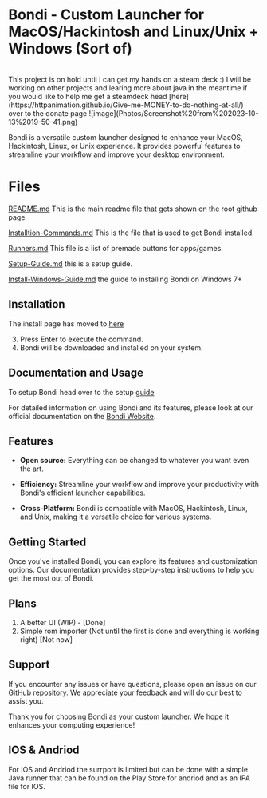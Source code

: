 # Bondi - Custom Launcher for MacOS/Hackintosh and Linux/Unix + Windows (Sort of)
<br>
This project is on hold until I can get my hands on a steam deck :) I will be working on other projects and learing more about java in the meantime if you would like to help me get a steamdeck head [here](https://httpanimation.github.io/Give-me-MONEY-to-do-nothing-at-all/) over to the donate page
![image](Photos/Screenshot%20from%202023-10-13%2019-50-41.png)


Bondi is a versatile custom launcher designed to enhance your MacOS, Hackintosh, Linux, or Unix experience. It provides powerful features to streamline your workflow and improve your desktop environment.

# Files
[README.md](README.md) This is the main readme file that gets shown on the root github page.

[Installtion-Commands.md](Installtion-Commands.md) This is the file that is used to get Bondi installed.

[Runners.md](Runners.md) This file is a list of premade buttons for apps/games.

[Setup-Guide.md](Setup-Guide.md) this is a setup guide.

[Install-Windows-Guide.md](Install-Windows-Guide.md) the guide to installing Bondi on Windows 7+

## Installation
The install page has moved to [here](Installtion-Commands.md)

3. Press Enter to execute the command.
4. Bondi will be downloaded and installed on your system.

## Documentation and Usage

To setup Bondi head over to the setup [guide](Setup-Guide.md)

For detailed information on using Bondi and its features, please look at our official documentation on the [Bondi Website](https://httpanimation.github.io/Bondi/).

## Features
- **Open source:** Everything can be changed to whatever you want even the art.

- **Efficiency:** Streamline your workflow and improve your productivity with Bondi's efficient launcher capabilities.

- **Cross-Platform:** Bondi is compatible with MacOS, Hackintosh, Linux, and Unix, making it a versatile choice for various systems.

## Getting Started

Once you've installed Bondi, you can explore its features and customization options. Our documentation provides step-by-step instructions to help you get the most out of Bondi.

## Plans
1. A better UI (WIP) - [Done]
2. Simple rom importer (Not until the first is done and everything is working right) [Not now]

## Support

If you encounter any issues or have questions, please open an issue on our [GitHub repository](https://github.com/HttpAnimation/Bondi/issues). We appreciate your feedback and will do our best to assist you.

Thank you for choosing Bondi as your custom launcher. We hope it enhances your computing experience!

## IOS & Andriod
For IOS and Andriod the surrport is limited but can be done with a simple Java runner that can be found on the Play Store for andriod and as an IPA file for IOS.
